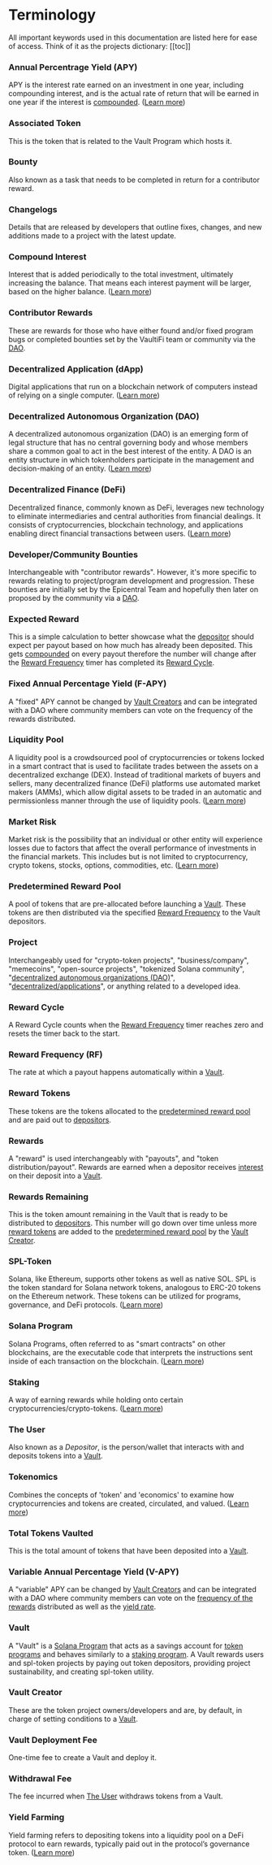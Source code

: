 # Terminology

All important keywords used in this documentation are listed here for ease of access. Think of it as the projects dictionary:
[[toc]]

### Annual Percentrage Yield (APY)
APY is the interest rate earned on an investment in one year, including compounding interest, and is the actual rate of return that will be earned in one year if the interest is [compounded](/terminology#compound-interest). ([Learn more](https://www.investopedia.com/terms/a/apy.asp#:~:text=What%20Is%20the%20Annual%20Percentage,with%20the%20highest%20possible%20return.))

### Associated Token
This is the token that is related to the Vault Program which hosts it.

### Bounty
Also known as a task that needs to be completed in return for a contributor reward.

### Changelogs
Details that are released by developers that outline fixes, changes, and new additions made to a project with the latest update.

### Compound Interest
Interest that is added periodically to the total investment, ultimately increasing the balance. That means each interest payment will be larger, based on the higher balance. ([Learn more](https://www.investopedia.com/terms/c/compoundinterest.asp))

### Contributor Rewards
These are rewards for those who have either found and/or fixed program bugs or completed bounties set by the VaultiFi team or community via the [DAO](/terminology#decentralized-autonomous-organization-dao).

### Decentralized Application (dApp)
Digital applications that run on a blockchain network of computers instead of relying on a single computer. ([Learn more](https://www.investopedia.com/terms/d/decentralized-applications-dapps.asp))

### Decentralized Autonomous Organization (DAO)
A decentralized autonomous organization (DAO) is an emerging form of legal structure that has no central governing body and whose members share a common goal to act in the best interest of the entity. A DAO is an entity structure in which tokenholders participate in the management and decision-making of an entity. ([Learn more](https://www.investopedia.com/tech/what-dao/#:~:text=A%20decentralized%20autonomous%20organization%20(DAO)%20is%20an%20emerging%20form%20of,best%20interest%20of%20the%20entity.))

### Decentralized Finance (DeFi)
Decentralized finance, commonly known as DeFi, leverages new technology to eliminate intermediaries and central authorities from financial dealings. It consists of cryptocurrencies, blockchain technology, and applications enabling direct financial transactions between users. ([Learn more](https://www.investopedia.com/decentralized-finance-defi-5113835))

### Developer/Community Bounties
Interchangeable with "contributor rewards". However, it's more specific to rewards relating to project/program development and progression. These bounties are initially set by the Epicentral Team and hopefully then later on proposed by the community via a [DAO](/terminology#decentralized-autonomous-organization-dao).

### Expected Reward
This is a simple calculation to better showcase what the [depositor](/terminology#the-user) should expect per payout based on how much has already been deposited. This gets [compounded](/terminology#compound-interest) on every payout therefore the number will change after the [Reward Frequency](/terminology#reward-frequency-rf) timer has completed its [Reward Cycle](/terminology#reward-cycle).

### Fixed Annual Percentage Yield (F-APY)
A "fixed" APY cannot be changed by [Vault Creators](/terminology#vault-creator) and can be integrated with a DAO where community members can vote on the frequency of the rewards distributed.

### Liquidity Pool
A liquidity pool is a crowdsourced pool of cryptocurrencies or tokens locked in a smart contract that is used to facilitate trades between the assets on a decentralized exchange (DEX). Instead of traditional markets of buyers and sellers, many decentralized finance (DeFi) platforms use automated market makers (AMMs), which allow digital assets to be traded in an automatic and permissionless manner through the use of liquidity pools. ([Learn more](https://www.gemini.com/cryptopedia/what-is-a-liquidity-pool-crypto-market-liquidity#section-the-role-of-crypto-liquidity-pools-in-de-fi))

### Market Risk
Market risk is the possibility that an individual or other entity will experience losses due to factors that affect the overall performance of investments in the financial markets. This includes but is not limited to cryptocurrency, crypto tokens, stocks, options, commodities, etc. ([Learn more](https://www.investopedia.com/terms/m/marketrisk.asp))

### Predetermined Reward Pool 
A pool of tokens that are pre-allocated before launching a [Vault](/terminology#vault). These tokens are then distributed via the specified [Reward Frequency](/terminology#reward-frequency-rf) to the Vault depositors.

### Project
Interchangeably used for "crypto-token projects", "business/company", "memecoins", "open-source projects", "tokenized Solana community", "[decentralized autonomous organizations (DAO)](/terminology#decentralized-autonomous-organization-dao)", "[decentralized/applications](/terminologY#decentralized-application-dapp)", or anything related to a developed idea.

### Reward Cycle
A Reward Cycle counts when the [Reward Frequency](/terminology#reward-frequency-rf) timer reaches zero and resets the timer back to the start.

### Reward Frequency (RF)
The rate at which a payout happens automatically within a [Vault](/terminology#vault).

### Reward Tokens
These tokens are the tokens allocated to the [predetermined reward pool]() and are paid out to [depositors](/terminology#the-user). 

### Rewards
A "reward" is used interchangeably with "payouts", and "token distribution/payout". Rewards are earned when a depositor receives [interest]() on their deposit into a [Vault](/terminology#vault).

### Rewards Remaining
This is the token amount remaining in the Vault that is ready to be distributed to [depositors](/terminology#the-user). This number will go down over time unless more [reward tokens](/terminology#reward-tokens) are added to the [predetermined reward pool]() by the [Vault Creator](/terminology#vault-creator).

### SPL-Token
Solana, like Ethereum, supports other tokens as well as native SOL. SPL is the token standard for Solana network tokens, analogous to ERC-20 tokens on the Ethereum network. These tokens can be utilized for programs, governance, and DeFi protocols. ([Learn more](https://spl.solana.com/token))

### Solana Program
Solana Programs, often referred to as "smart contracts" on other blockchains, are the executable code that interprets the instructions sent inside of each transaction on the blockchain. ([Learn more](https://solana.com/docs/core/programs))

### Staking
A way of earning rewards while holding onto certain cryptocurrencies/crypto-tokens. ([Learn more](https://www.coinbase.com/learn/crypto-basics/what-is-staking))

### The User
Also known as a *Depositor*, is the person/wallet that interacts with and deposits tokens into a [Vault](/terminology#vault).

### Tokenomics
Combines the concepts of 'token' and 'economics' to examine how cryptocurrencies and tokens are created, circulated, and valued. ([Learn more](https://www.techopedia.com/definition/tokenomics#:~:text=15%20January%202024-,What%20is%20Tokenomics%3F,to%20its%20utility%20and%20more.))

### Total Tokens Vaulted
This is the total amount of tokens that have been deposited into a [Vault](/terminology#vault).

### Variable Annual Percentage Yield (V-APY)
A "variable" APY can be changed by [Vault Creators](/terminology#vault-creator) and can be integrated with a DAO where community members can vote on the [frequency of the rewards](/terminology#reward-frequency-rf) distributed as well as the [yield rate](/terminology#annual-percentrage-yield-apy).

### Vault
A "Vault" is a [Solana Program](/terminology#solana-program) that acts as a savings account for [token programs](https://spl.solana.com/token) and behaves similarly to a [staking program](https://www.coinbase.com/learn/crypto-basics/what-is-staking). A Vault rewards users and spl-token projects by paying out token depositors, providing project sustainability, and creating spl-token utility.

### Vault Creator
These are the token project owners/developers and are, by default, in charge of setting conditions to a [Vault](/terminology#vault).

### Vault Deployment Fee
One-time fee to create a Vault and deploy it.

### Withdrawal Fee
The fee incurred when [The User](/terminology#the-user) withdraws tokens from a Vault. 

### Yield Farming
Yield farming refers to depositing tokens into a liquidity pool on a DeFi protocol to earn rewards, typically paid out in the protocol’s governance token. ([Learn more](https://www.coindesk.com/learn/yield-farming-what-is-it-and-how-does-it-work/))